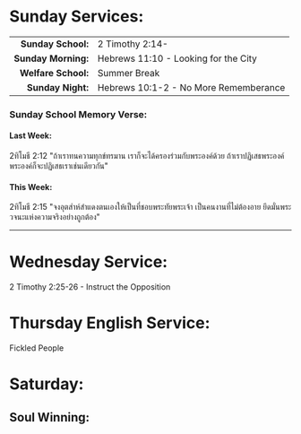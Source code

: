 # Sunday Services:

| | |
| --:|:-- |
| **Sunday School:**  |	2 Timothy 2:14-
| **Sunday Morning:** |	Hebrews 11:10 - Looking for the City
| **Welfare School:** |	Summer Break
| **Sunday Night:**   | Hebrews 10:1-2 - No More Rememberance

### Sunday School Memory Verse:
#### Last Week: 
2ทิโมธี 2:12 "ถ้าเราทนความทุกข์ทรมาน เราก็จะได้ครองร่วมกับพระองค์ด้วย ถ้าเราปฏิเสธพระองค์ พระองค์ก็จะปฏิเสธเราเช่นเดียวกัน"

#### This Week:
2ทิโมธี 2:15 "จงอุตส่าห์สำแดงตนเองให้เป็นที่ชอบพระทัยพระเจ้า เป็นคนงานที่ไม่ต้องอาย ยึดมั่นพระวจนะแห่งความจริงอย่างถูกต้อง"

---
# Wednesday Service:
2 Timothy 2:25-26 - Instruct the Opposition

# Thursday English Service:
Fickled People

# Saturday:

## Soul Winning: